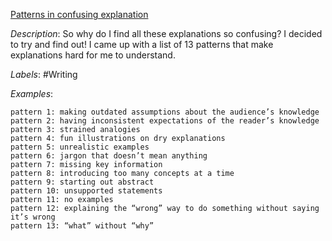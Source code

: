 [Patterns in confusing explanation](https://jvns.ca/blog/confusing-explanations/)

*Description*: So why do I find all these explanations so confusing? I decided to try and find out! I came up with a list of 13 patterns that make explanations hard for me to understand.

*Labels*: #Writing

*Examples*:

```
pattern 1: making outdated assumptions about the audience’s knowledge
pattern 2: having inconsistent expectations of the reader’s knowledge
pattern 3: strained analogies
pattern 4: fun illustrations on dry explanations
pattern 5: unrealistic examples
pattern 6: jargon that doesn’t mean anything
pattern 7: missing key information
pattern 8: introducing too many concepts at a time
pattern 9: starting out abstract
pattern 10: unsupported statements
pattern 11: no examples
pattern 12: explaining the “wrong” way to do something without saying it’s wrong
pattern 13: “what” without “why”
```
